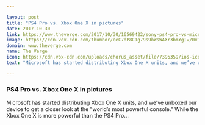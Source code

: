 ```yaml
---

layout: post
title: "PS4 Pro vs. Xbox One X in pictures"
date: 2017-10-30
link: https://www.theverge.com/2017/10/30/16569422/sony-ps4-pro-vs-microsoft-xbox-one-x-spec-comparison
image: https://cdn.vox-cdn.com/thumbor/eeC7dP8C1g79s9bWsWAXr3bmYgI=/0x183:2640x1565/fit-in/1200x630/cdn.vox-cdn.com/uploads/chorus_asset/file/9564883/twarren_ps4proxboxonex_3.jpg
domain: www.theverge.com
name: The Verge
icon: https://cdn.vox-cdn.com/uploads/chorus_asset/file/7395359/ios-icon.0.png
text: "Microsoft has started distributing Xbox One X units, and we’ve unboxed our device to get a closer look at the "world’s most powerful console." While the Xbox One X is more powerful than the PS4 Pro..."

---
```


### PS4 Pro vs. Xbox One X in pictures

Microsoft has started distributing Xbox One X units, and we’ve unboxed our device to get a closer look at the "world’s most powerful console." While the Xbox One X is more powerful than the PS4 Pro...